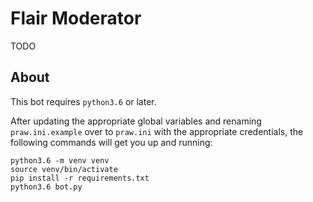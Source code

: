 Flair Moderator
=============

TODO

About
-----

This bot requires `python3.6` or later.

After updating the appropriate global variables and renaming `praw.ini.example` over to `praw.ini` with the appropriate credentials, the following commands will get you up and running:

```
python3.6 -m venv venv
source venv/bin/activate
pip install -r requirements.txt
python3.6 bot.py
```